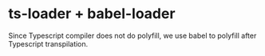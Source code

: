 # ts-loader + babel-loader



Since Typescript compiler does not do polyfill, we use babel to polyfill after Typescript transpilation. 

